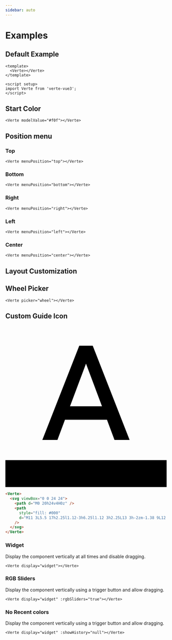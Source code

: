 ```yaml
---
sidebar: auto
---
```


<style>
  .verte__menu {
    background: var(--vp-c-bg);
  }

  .verte__input {
    border-color: rgb(118, 118, 118);
    border-style: solid;
    font-family: inherit;
    line-height: normal;
  }

  .slider__input {
    font-family: inherit;
    line-height: normal;
  }
</style>

# Examples

## Default Example

<verte-demo menuPosition="bottom"></verte-demo>

```vue
<template>
  <Verte></Verte>
</template>

<script setup>
import Verte from 'verte-vue3';
</script>
```

## Start Color

<verte-demo modelValue="#f0f"></verte-demo>

```vue
<Verte modelValue="#f0f"></Verte>
```

## Position menu

### Top

<verte-demo menuPosition="top"></verte-demo>

```vue
<Verte menuPosition="top"></Verte>
```

### Bottom

<verte-demo menuPosition="bottom"></verte-demo>

```vue
<Verte menuPosition="bottom"></Verte>
```

### Right

<verte-demo menuPosition="right"></verte-demo>

```vue
<Verte menuPosition="right"></Verte>
```

### Left

<verte-demo menuPosition="left"></verte-demo>

```vue
<Verte menuPosition="left"></Verte>
```

### Center

<verte-demo menuPosition="center"></verte-demo>

```vue
<Verte menuPosition="center"></Verte>
```

## Layout Customization

## Wheel Picker

<verte-demo picker="wheel"></verte-demo>

```vue
<Verte picker="wheel"></Verte>
```

## Custom Guide Icon

<verte-demo modelValue="#f0f">
  <svg viewBox="0 0 24 24">
    <path d="M0 20h24v4H0z"/>
    <path style="fill: #000" d="M11 3L5.5 17h2.25l1.12-3h6.25l1.12 3h2.25L13 3h-2zm-1.38 9L12 5.67 14.38 12H9.62z"/>
  </svg>
</verte-demo>

```html
<Verte>
  <svg viewBox="0 0 24 24">
    <path d="M0 20h24v4H0z" />
    <path
      style="fill: #000"
      d="M11 3L5.5 17h2.25l1.12-3h6.25l1.12 3h2.25L13 3h-2zm-1.38 9L12 5.67 14.38 12H9.62z"
    />
  </svg>
</Verte>
```

### Widget

Display the component vertically at all times and disable dragging.

<verte-demo modelValue="#2426d3" display="widget"></verte-demo>

```vue
<Verte display="widget"></Verte>
```

### RGB Sliders

Display the component vertically using a trigger button and allow dragging.

<verte-demo modelValue="#f0f" display="widget" :rgbSliders="true"></verte-demo>

```vue
<Verte display="widget" :rgbSliders="true"></Verte>
```

### No Recent colors

Display the component vertically using a trigger button and allow dragging.

<verte-demo modelValue="#f0f" display="widget" :showHistory="false"></verte-demo>

```vue
<Verte display="widget" :showHistory="null"></Verte>
```

<style>
.verte {
  margin-top: 10px;
}
</style>
